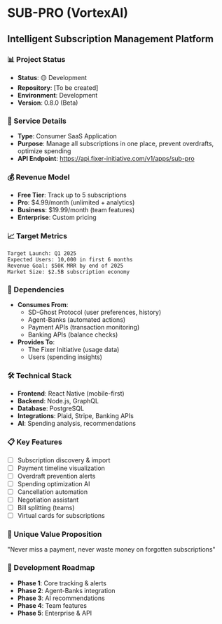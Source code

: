 # SUB-PRO (VortexAI)
## Intelligent Subscription Management Platform

### 📊 Project Status
- **Status**: 🟡 Development
- **Repository**: [To be created]
- **Environment**: Development
- **Version**: 0.8.0 (Beta)

### 🔧 Service Details
- **Type**: Consumer SaaS Application
- **Purpose**: Manage all subscriptions in one place, prevent overdrafts, optimize spending
- **API Endpoint**: https://api.fixer-initiative.com/v1/apps/sub-pro

### 💰 Revenue Model
- **Free Tier**: Track up to 5 subscriptions
- **Pro**: $4.99/month (unlimited + analytics)
- **Business**: $19.99/month (team features)
- **Enterprise**: Custom pricing

### 📈 Target Metrics
```
Target Launch: Q1 2025
Expected Users: 10,000 in first 6 months
Revenue Goal: $50K MRR by end of 2025
Market Size: $2.5B subscription economy
```

### 🔗 Dependencies
- **Consumes From**:
  - SD-Ghost Protocol (user preferences, history)
  - Agent-Banks (automated actions)
  - Payment APIs (transaction monitoring)
  - Banking APIs (balance checks)
- **Provides To**:
  - The Fixer Initiative (usage data)
  - Users (spending insights)

### 🛠️ Technical Stack
- **Frontend**: React Native (mobile-first)
- **Backend**: Node.js, GraphQL
- **Database**: PostgreSQL
- **Integrations**: Plaid, Stripe, Banking APIs
- **AI**: Spending analysis, recommendations

### 📋 Key Features
- [ ] Subscription discovery & import
- [ ] Payment timeline visualization
- [ ] Overdraft prevention alerts
- [ ] Spending optimization AI
- [ ] Cancellation automation
- [ ] Negotiation assistant
- [ ] Bill splitting (teams)
- [ ] Virtual cards for subscriptions

### 🎯 Unique Value Proposition
"Never miss a payment, never waste money on forgotten subscriptions"

### 🚀 Development Roadmap
- **Phase 1**: Core tracking & alerts
- **Phase 2**: Agent-Banks integration
- **Phase 3**: AI recommendations
- **Phase 4**: Team features
- **Phase 5**: Enterprise & API